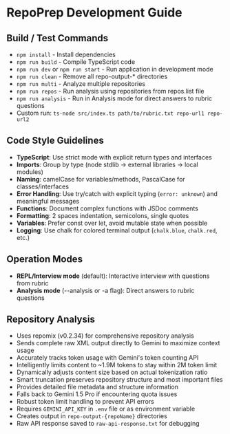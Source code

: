 # RepoPrep Development Guide

## Build / Test Commands
- `npm install` - Install dependencies
- `npm run build` - Compile TypeScript code
- `npm run dev` or `npm run start` - Run application in development mode
- `npm run clean` - Remove all repo-output-* directories
- `npm run multi` - Analyze multiple repositories
- `npm run repos` - Run analysis using repositories from repos.list file
- `npm run analysis` - Run in Analysis mode for direct answers to rubric questions
- Custom run: `ts-node src/index.ts path/to/rubric.txt repo-url1 repo-url2`

## Code Style Guidelines
- **TypeScript**: Use strict mode with explicit return types and interfaces
- **Imports**: Group by type (node stdlib → external libraries → local modules)
- **Naming**: camelCase for variables/methods, PascalCase for classes/interfaces
- **Error Handling**: Use try/catch with explicit typing (`error: unknown`) and meaningful messages
- **Functions**: Document complex functions with JSDoc comments
- **Formatting**: 2 spaces indentation, semicolons, single quotes
- **Variables**: Prefer const over let, avoid mutable state when possible
- **Logging**: Use chalk for colored terminal output (`chalk.blue`, `chalk.red`, etc.)

## Operation Modes
- **REPL/Interview mode** (default): Interactive interview with questions from rubric
- **Analysis mode** (--analysis or -a flag): Direct answers to rubric questions

## Repository Analysis
- Uses repomix (v0.2.34) for comprehensive repository analysis
- Sends complete raw XML output directly to Gemini to maximize context usage
- Accurately tracks token usage with Gemini's token counting API
- Intelligently limits content to ~1.9M tokens to stay within 2M token limit
- Dynamically adjusts content size based on actual tokenization ratio
- Smart truncation preserves repository structure and most important files
- Provides detailed file metadata and structure information
- Falls back to Gemini 1.5 Pro if encountering quota issues
- Robust token limit handling to prevent API errors
- Requires `GEMINI_API_KEY` in `.env` file or as environment variable
- Creates output in `repo-output-{repoName}` directories
- Raw API response saved to `raw-api-response.txt` for debugging
